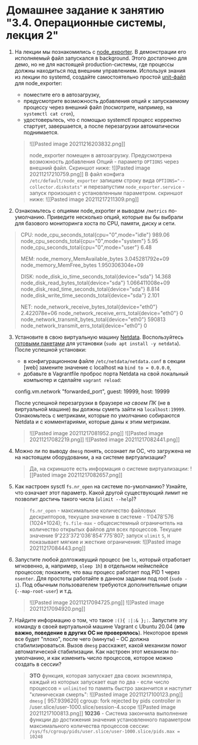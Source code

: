 # Домашнее задание к занятию "3.4. Операционные системы, лекция 2"

1.  На лекции мы познакомились с [node_exporter](https://github.com/prometheus/node_exporter/releases). В демонстрации его исполняемый файл запускался в background. Этого достаточно для демо, но не для настоящей production-системы, где процессы должны находиться под внешним управлением. Используя знания из лекции по systemd, создайте самостоятельно простой [unit-файл](https://www.freedesktop.org/software/systemd/man/systemd.service.html) для node_exporter:
    
    -   поместите его в автозагрузку,
    -   предусмотрите возможность добавления опций к запускаемому процессу через внешний файл (посмотрите, например, на `systemctl cat cron`),
    -   удостоверьтесь, что с помощью systemctl процесс корректно стартует, завершается, а после перезагрузки автоматически поднимается.
    > ![[Pasted image 20211216203832.png]]
    > 
    > node_exporter помещен в автозагрузку. Предусмотрена возможность добавления Опций -  параметр `OPTIONS` через внешний файл. Скриншот ниже:
    > ![[Pasted image 20211217210759.png]]
    > В файл конфига `/etc/default/node_exporter` запишем строку вида `OPTIONS="--collector.diskstats"` и перезапустим `node_exporter.service` - запуск произошел с установленным параметром. скриншот ниже:
    >  ![[Pasted image 20211217211309.png]]
    >  
    > 
2.  Ознакомьтесь с опциями node_exporter и выводом `/metrics` по-умолчанию. Приведите несколько опций, которые вы бы выбрали для базового мониторинга хоста по CPU, памяти, диску и сети.
> CPU:
> node_cpu_seconds_total{cpu="0",mode="idle"} 989.06
> node_cpu_seconds_total{cpu="0",mode="system"} 5.95
> node_cpu_seconds_total{cpu="0",mode="user"} 6.48
> 
> MEM:
> node_memory_MemAvailable_bytes 3.045281792e+09
> node_memory_MemFree_bytes 1.950306304e+09
> 
> DISK:
> node_disk_io_time_seconds_total{device="sda"} 14.368
> node_disk_read_bytes_total{device="sda"} 1.066411008e+09
> node_disk_read_time_seconds_total{device="sda"} 8.814
> node_disk_write_time_seconds_total{device="sda"} 2.101
> 
> NET:
> node_network_receive_bytes_total{device="eth0"} 2.422078e+06
> node_network_receive_errs_total{device="eth0"} 0
> node_network_transmit_bytes_total{device="eth0"} 590813
> node_network_transmit_errs_total{device="eth0"} 0
> 
3.  Установите в свою виртуальную машину [Netdata](https://github.com/netdata/netdata). Воспользуйтесь [готовыми пакетами](https://packagecloud.io/netdata/netdata/install) для установки (`sudo apt install -y netdata`). После успешной установки:
    
    -   в конфигурационном файле `/etc/netdata/netdata.conf` в секции [web] замените значение с localhost на `bind to = 0.0.0.0`,
    -   добавьте в Vagrantfile проброс порта Netdata на свой локальный компьютер и сделайте `vagrant reload`:
    
    config.vm.network "forwarded_port", guest: 19999, host: 19999
    
    После успешной перезагрузки в браузере _на своем ПК_ (не в виртуальной машине) вы должны суметь зайти на `localhost:19999`. Ознакомьтесь с метриками, которые по умолчанию собираются Netdata и с комментариями, которые даны к этим метрикам.
    > ![[Pasted image 20211217081952.png]]
    > ![[Pasted image 20211217082219.png]]
    > ![[Pasted image 20211217082441.png]]
    > 
4.  Можно ли по выводу `dmesg` понять, осознает ли ОС, что загружена не на настоящем оборудовании, а на системе виртуализации?
    > Да, на скриншоте есть информация о системе виртуализации:
    > ![[Pasted image 20211217082657.png]]
    > 
5.  Как настроен sysctl `fs.nr_open` на системе по-умолчанию? Узнайте, что означает этот параметр. Какой другой существующий лимит не позволит достичь такого числа (`ulimit --help`)?
    > `fs.nr_open` - максимальное количество файловых дескрипторов, текущее значение в системе - 1'0478'576 (1024*1024);
    >  `fs.file-max` - общесистемный ограничитель на количество открытых файлов для всех процессов. Текущее значение 9'223'372'036'854'775'807;
    >  запуск `ulimit` `S`, `H` показывает мягкие и жесткие ограничения:
    >  ![[Pasted image 20211217084443.png]]
    >  
6.  Запустите любой долгоживущий процесс (не `ls`, который отработает мгновенно, а, например, `sleep 1h`) в отдельном неймспейсе процессов; покажите, что ваш процесс работает под PID 1 через `nsenter`. Для простоты работайте в данном задании под root (`sudo -i`). Под обычным пользователем требуются дополнительные опции (`--map-root-user`) и т.д.
    > ![[Pasted image 20211217094725.png]]
    > ![[Pasted image 20211217094920.png]]
    > 
7.  Найдите информацию о том, что такое `:(){ :|:& };:`. Запустите эту команду в своей виртуальной машине Vagrant с Ubuntu 20.04 (**это важно, поведение в других ОС не проверялось**). Некоторое время все будет "плохо", после чего (минуты) – ОС должна стабилизироваться. Вызов `dmesg` расскажет, какой механизм помог автоматической стабилизации. Как настроен этот механизм по-умолчанию, и как изменить число процессов, которое можно создать в сессии?
     > __ЭТО__ функция, которая запускает два своих экземпляра, каждый из которых запускает еще по два - если число процессов = `unlimited`  то память быстро заканчится и наступит "клиническая смерть":
     > ![[Pasted image 20211217100123.png]]
     >  `dmesg` [  957.939620] cgroup: fork rejected by pids controller in /user.slice/user-1000.slice/session-4.scope
     >  ![[Pasted image 20211217100813.png]]
     > **10236** - Система закончила выполнение функции до достижения значения установленного параметром максимального количества процессов сессии: `/sys/fs/cgroup/pids/user.slice/user-1000.slice/pids.max = 10248` 
     > 